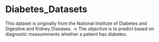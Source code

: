 # Diabetes_Datasets
This dataset is originally from the National Institute of Diabetes and Digestive and Kidney Diseases. 
$\rightarrow$ The objective is to predict based on diagnostic measurements whether a patient has diabetes.
